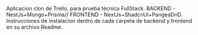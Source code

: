 Aplicacion clon de Trello, para prueba técnica FullStack. 
BACKEND - NestJs+Mongo+Prisma// 
FRONTEND - NextJs+ShadcnUi+PangeaDnD.
Instrucciones de instalacion dentro de cada carpeta de backend y frontend en su archivo Readme.
